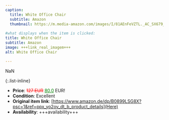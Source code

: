 ```yaml
---
caption:
  title: White Office Chair
  subtitle: Amazon
  thumbnail: https://m.media-amazon.com/images/I/81AEnFeVZTL._AC_SX679_.jpg
  
#what displays when the item is clicked:
title: White Office Chair
subtitle: Amazon
image: +++link_real_imagem+++
alt: White Office Chair

---
```

NaN

{:.list-inline} 
- **Price**: <span style="color:red"><del>127 EUR</del></span> <span style="color:green"><ins>80.0</ins></span> EUR!
- **Condition**: Excellent
- **Original item link**: [https://www.amazon.de/dp/B0899LSG8X?psc=1&ref=ppx_yo2ov_dt_b_product_details](Here)
- **Availability**: +++availability+++

